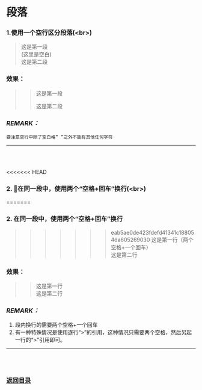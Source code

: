 # **段落**

### 1.使用一个空行区分段落(\<br>)
>这是第一段  
>\(这里是空白\)      
>这是第二段

### 效果：
>>这是第一段
>>
>> 这是第二段

### *REMARK：*
    要注意空行中除了空白格“ ”之外不能有其他任何字符

------------
<br><br>

<<<<<<< HEAD
### 2. 在同一段中，使用两个“空格+回车”换行(\<br>)
=======
### 2. 在同一段中，使用两个“空格+回车”换行
>>>>>>> eab5ae0de423fdefd41341c188054da605269030
>这是第一行（两个空格+一个回车）   
>这是第二行


### 效果：

>>这是第一行  
>>这是第二行  

### *REMARK：*  
1. 段内换行的需要两个空格+一个回车
2. 有一种特殊情况是使用逐行“\>”的引用，这种情况只需要两个空格，然后另起一行的“\>”引用即可。 

---------
<br><br>
###  [返回目录](../README.md)